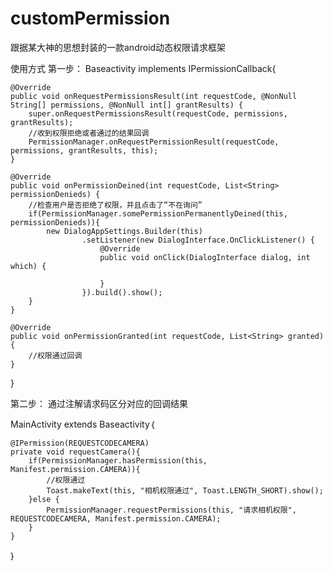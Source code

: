# customPermission
跟据某大神的思想封装的一款android动态权限请求框架

使用方式
第一步：
Baseactivity implements IPermissionCallback{

    @Override
    public void onRequestPermissionsResult(int requestCode, @NonNull String[] permissions, @NonNull int[] grantResults) {
        super.onRequestPermissionsResult(requestCode, permissions, grantResults);
        //收到权限拒绝或者通过的结果回调
        PermissionManager.onRequestPermissionResult(requestCode, permissions, grantResults, this);
    }
    
    @Override
    public void onPermissionDeined(int requestCode, List<String> permissionDenieds) {
        //检查用户是否拒绝了权限，并且点击了“不在询问”
        if(PermissionManager.somePermissionPermanentlyDeined(this, permissionDenieds)){
            new DialogAppSettings.Builder(this)
                    .setListener(new DialogInterface.OnClickListener() {
                        @Override
                        public void onClick(DialogInterface dialog, int which) {

                        }
                    }).build().show();
        }
    }
    
    @Override
    public void onPermissionGranted(int requestCode, List<String> granted) {
        //权限通过回调
    }
}

第二步：
通过注解请求码区分对应的回调结果

MainActivity extends Baseactivity｛

    @IPermission(REQUESTCODECAMERA)
    private void requestCamera(){
        if(PermissionManager.hasPermission(this, Manifest.permission.CAMERA)){
            //权限通过
            Toast.makeText(this, "相机权限通过", Toast.LENGTH_SHORT).show();
        }else {
            PermissionManager.requestPermissions(this, "请求相机权限", REQUESTCODECAMERA, Manifest.permission.CAMERA);
        }
    }
   ｝
